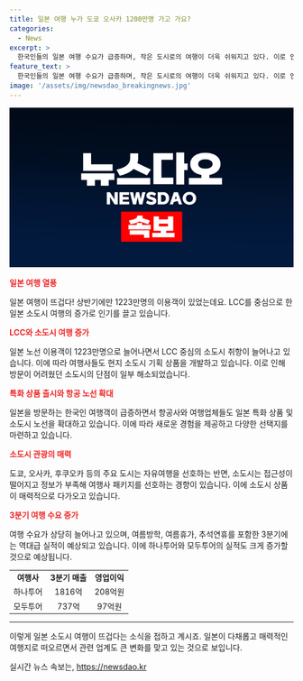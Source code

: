 ```yaml
---
title: 일본 여행 누가 도쿄 오사카 1200만명 가고 가요?
categories:
  - News
excerpt: >
  한국인들의 일본 여행 수요가 급증하며, 작은 도시로의 여행이 더욱 쉬워지고 있다. 이로 인해 항공편과 여행 상품이 다양해지고, 소도시 관련 상품 또한 증가하고 있다. 특히 저비용 항공사의 증가와 함께 소도시 관련 상품이 늘어났으며, 여행업체들도 마니아층을 위해 숨겨진 여행지를 개발하고 있다. 또한, 여행사 패키지를 선호하는 경향이 있는 소도시 여행의 경우, 여행사에 더 많은 수익을 가져다주며, 여행업계는 칠 전망이다. 
feature_text: >
  한국인들의 일본 여행 수요가 급증하며, 작은 도시로의 여행이 더욱 쉬워지고 있다. 이로 인해 항공편과 여행 상품이 다양해지고, 소도시 관련 상품 또한 증가하고 있다. 특히 저비용 항공사의 증가와 함께 소도시 관련 상품이 늘어났으며, 여행업체들도 마니아층을 위해 숨겨진 여행지를 개발하고 있다. 또한, 여행사 패키지를 선호하는 경향이 있는 소도시 여행의 경우, 여행사에 더 많은 수익을 가져다주며, 여행업계는 칠 전망이다. 
image: '/assets/img/newsdao_breakingnews.jpg'
---
```


<p><img src="/assets/img/newsdao_breakingnews.jpg" alt="ranknews 속보" /></p>

<p><b><span style="color: #ee2323;">일본 여행 열풍</span></b></p>

<p data-ke-size="size16">일본 여행이 뜨겁다! 상반기에만 1223만명의 이용객이 있었는데요. LCC를 중심으로 한 일본 소도시 여행의 증가로 인기를 끌고 있습니다.</p>

<p><b><span style="color: #ee2323;">LCC와 소도시 여행 증가</span></b></p>

<p data-ke-size="size16">일본 노선 이용객이 1223만명으로 늘어나면서 LCC 중심의 소도시 취항이 늘어나고 있습니다. 이에 따라 여행사들도 현지 소도시 기획 상품을 개발하고 있습니다. 이로 인해 방문이 어려웠던 소도시의 단점이 일부 해소되었습니다.</p>

<p><b><span style="color: #ee2323;">특화 상품 출시와 항공 노선 확대</span></b></p>

<p data-ke-size="size16">일본을 방문하는 한국인 여행객이 급증하면서 항공사와 여행업체들도 일본 특화 상품 및 소도시 노선을 확대하고 있습니다. 이에 따라 새로운 경험을 제공하고 다양한 선택지를 마련하고 있습니다.</p>

<p><b><span style="color: #ee2323;">소도시 관광의 매력</span></b></p>

<p data-ke-size="size16">도쿄, 오사카, 후쿠오카 등의 주요 도시는 자유여행을 선호하는 반면, 소도시는 접근성이 떨어지고 정보가 부족해 여행사 패키지를 선호하는 경향이 있습니다. 이에 소도시 상품이 매력적으로 다가오고 있습니다.</p>

<p><b><span style="color: #ee2323;">3분기 여행 수요 증가</span></b></p>

<p data-ke-size="size16">여행 수요가 상당히 늘어나고 있으며, 여름방학, 여름휴가, 추석연휴를 포함한 3분기에는 역대급 실적이 예상되고 있습니다. 이에 하나투어와 모두투어의 실적도 크게 증가할 것으로 예상됩니다.</p>

<table>
  <tr>
    <td style="text-align: center; height: 17px;"><b>여행사</b></td>
    <td style="text-align: center; height: 17px;"><b>3분기 매출</b></td>
    <td style="text-align: center; height: 17px;"><b>영업이익</b></td>
  </tr>
  <tr>
    <td style="text-align: center; height: 17px;">하나투어</td>
    <td style="text-align: center; height: 17px;">1816억</td>
    <td style="text-align: center; height: 17px;">208억원</td>
  </tr>
  <tr>
    <td style="text-align: center; height: 17px;">모두투어</td>
    <td style="text-align: center; height: 17px;">737억</td>
    <td style="text-align: center; height: 17px;">97억원</td>
  </tr>
</table>

<hr>

<p>이렇게 일본 소도시 여행이 뜨겁다는 소식을 접하고 계시죠. 일본이 다채롭고 매력적인 여행지로 떠오르면서 관련 업계도 큰 변화를 맞고 있는 것으로 보입니다.</p>
실시간 뉴스 속보는, <a href="https://newsdao.kr" rel="dofollow">https://newsdao.kr</a>


